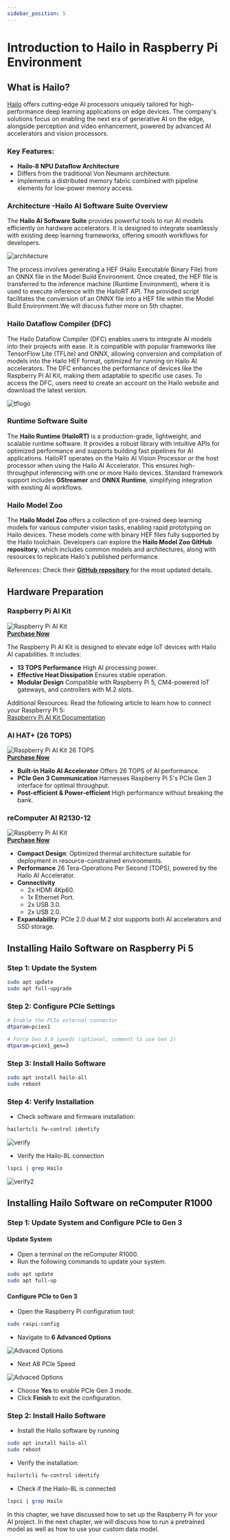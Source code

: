 ```yaml
---
sidebar_position: 5
---
```


# Introduction to Hailo in Raspberry Pi Environment

## What is Hailo?

[Hailo](https://hailo.ai/) offers cutting-edge AI processors uniquely tailored for high-performance deep learning applications on edge devices. The company's solutions focus on enabling the next era of generative AI on the edge, alongside perception and video enhancement, powered by advanced AI accelerators and vision processors.

### Key Features:
- **Hailo-8 NPU Dataflow Architecture**
- Differs from the traditional Von Neumann architecture.
- Implements a distributed memory fabric combined with pipeline elements for low-power memory access.

###  Architecture -Hailo AI Software Suite Overview

The **Hailo AI Software Suite** provides powerful tools to run AI models efficiently on hardware accelerators. It is designed to integrate seamlessly with existing deep learning frameworks, offering smooth workflows for developers.

![architecture](../../pictures/Chapter2/architecture.png)

The process involves generating a HEF (Hailo Executable Binary File) from an ONNX file in the Model Build Environment. Once created, the HEF file is transferred to the inference machine (Runtime Environment), where it is used to execute inference with the HailoRT API. The provided script facilitates the conversion of an ONNX file into a HEF file within the Model Build Environment.We will discuss futher more on 5th chapter. 

### Hailo Dataflow Compiler (DFC)
The Hailo Dataflow Compiler (DFC) enables users to integrate AI models into their projects with ease. It is compatible with popular frameworks like TensorFlow Lite (TFLite) and ONNX, allowing conversion and compilation of models into the Hailo HEF format, optimized for running on Hailo AI accelerators. The DFC enhances the performance of devices like the Raspberry Pi AI Kit, making them adaptable to specific use cases. To access the DFC, users need to create an account on the Hailo website and download the latest version.

![tflogo](../../pictures/Chapter2/df_compiler.PNG)

### Runtime Software Suite

The **Hailo Runtime (HailoRT)** is a production-grade, lightweight, and scalable runtime software. It provides a robust library with intuitive APIs for optimized performance and supports building fast pipelines for AI applications. HailoRT operates on the Hailo AI Vision Processor or the host processor when using the Hailo AI Accelerator. This ensures high-throughput inferencing with one or more Hailo devices. Standard framework support includes **GStreamer** and **ONNX Runtime**, simplifying integration with existing AI workflows.

### Hailo Model Zoo
The **Hailo Model Zoo** offers a collection of pre-trained deep learning models for various computer vision tasks, enabling rapid prototyping on Hailo devices. These models come with binary HEF files fully supported by the Hailo toolchain. Developers can explore the **Hailo Model Zoo GitHub repository**, which includes common models and architectures, along with resources to replicate Hailo's published performance.

References: Check their [**GitHub repository**](https://github.com/hailo-ai/hailo_model_zoo) for the most updated details.


## Hardware Preparation

### Raspberry Pi AI Kit



![Raspberry Pi AI Kit](https://media-cdn.seeedstudio.com/media/catalog/product/cache/bb49d3ec4ee05b6f018e93f896b8a25d/2/-/2-113060086-raspberry-pi-ai-kit-all.jpg)  
[**Purchase Now**](https://www.seeedstudio.com/Raspberry-Pi-AI-Kit-p-5900.html?utm_source=PiAICourse&utm_medium=github&utm_campaign=Course)


The Raspberry Pi AI Kit is designed to elevate edge IoT devices with Hailo AI capabilities. It includes:
- **13 TOPS Performance** High AI processing power.
- **Effective Heat Dissipation** Ensures stable operation.
- **Modular Design** Compatible with Raspberry Pi 5, CM4-powered IoT gateways, and controllers with M.2 slots.

Additional Resources: Read the following article to learn how to connect your Raspberry Pi 5:  
[Raspberry Pi AI Kit Documentation](https://www.raspberrypi.com/documentation/accessories/ai-kit.html)

### AI HAT+ (26 TOPS)



![Raspberry Pi AI Kit 26 TOPS](https://media-cdn.seeedstudio.com/media/catalog/product/cache/bb49d3ec4ee05b6f018e93f896b8a25d/a/i/ai_hat.jpg)  
[**Purchase Now**](https://www.seeedstudio.com/Raspberry-Pi-Al-HAT-26-TOPS-p-6243.html)


- **Built-in Hailo AI Accelerator** Offers 26 TOPS of AI performance.
- **PCIe Gen 3 Communication** Harnesses Raspberry Pi 5's PCIe Gen 3 interface for optimal throughput.
- **Post-efficient & Power-efficient** High performance without breaking the bank.

### reComputer AI R2130-12

![Raspberry Pi AI Kit](https://media-cdn.seeedstudio.com/media/catalog/product/cache/bb49d3ec4ee05b6f018e93f896b8a25d/1/_/1_24_1.jpg)  
[**Purchase Now**](https://www.seeedstudio.com/reComputer-AI-R2130-12-p-6368.html)

- **Compact Design**: Optimized thermal architecture suitable for deployment in resource-constrained environments.  
- **Performance** 26 Tera-Operations Per Second (TOPS), powered by the Hailo AI Accelerator.  
- **Connectivity** 
  - 2x HDMI 4Kp60.  
  - 1x Ethernet Port.  
  - 2x USB 3.0.  
  - 2x USB 2.0.  
- **Expandability**: PCIe 2.0 dual M.2 slot supports both AI accelerators and SSD storage.  

## Installing Hailo Software on Raspberry Pi 5

### Step 1: Update the System

```bash
sudo apt update
sudo apt full-upgrade
```

### Step 2: Configure PCIe Settings

```bash 
# Enable the PCIe external connector
dtparam=pciex1

# Force Gen 3.0 speeds (optional, comment to use Gen 2)
dtparam=pciex1_gen=3

```

### Step 3: Install Hailo Software

```bash 
sudo apt install hailo-all
sudo reboot

```

### Step 4: Verify Installation


- Check software and firmware installation:

```bash
hailortcli fw-control identify

```
![verify](../../pictures/Chapter2/verify.png)

- Verify the Hailo-8L connection

```bash
lspci | grep Hailo

```
![verify2](../../pictures/Chapter2/verify2.png)


## Installing Hailo Software on reComputer R1000

### Step 1: Update System and Configure PCIe to Gen 3

#### Update System

- Open a terminal on the reComputer R1000.
- Run the following commands to update your system.

```bash 
sudo apt update   
sudo apt full-up
```

#### Configure PCIe to Gen 3

- Open the Raspberry Pi configuration tool:


```bash 
sudo raspi-config
```

- Navigate to **6 Advanced Options**

![Advaced Options](../../pictures/Chapter2/advancedoptions.png)

- Next A8 PCIe Speed 

![Advaced Options](../../pictures/Chapter2/pcie.png)

- Choose **Yes** to enable PCIe Gen 3 mode. 
- Click **Finish** to exit the configuration.

### Step 2: Install Hailo Software

- Install the Hailo software by running

```bash
sudo apt install hailo-all  
sudo reboot 
```

- Verify the installation:  

```bash
hailortcli fw-control identify
```
- Check if the Hailo-8L is connected

```bash
lspci | grep Hailo 
```
In this chapter, we have discussed how to set up the Raspberry Pi for your AI project. In the next chapter, we will discuss how to run a pretrained model as well as how to use your custom data model.






